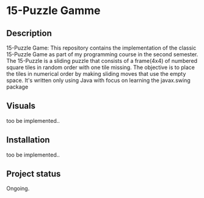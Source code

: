 # 15-Puzzle Gamme

## Description
15-Puzzle Game:
This repository contains the implementation of the classic 15-Puzzle Game as part of my programming course in the second semester. The 15-Puzzle is a sliding puzzle that consists of a frame(4x4) of numbered square tiles in random order with one tile missing. The objective is to place the tiles in numerical order by making sliding moves that use the empty space. It's written only using Java with focus on learning the javax.swing package

## Visuals
too be implemented..

## Installation
too be implemented..

## Project status
Ongoing.